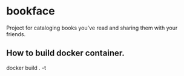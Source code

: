 # bookface

Project for cataloging books you've read and sharing them with your friends.


## How to build docker container.

docker build . -t <container-name>


